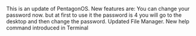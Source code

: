This is an update of PentagonOS. New features are:
You can change your password now. but at first to use it the password is 4 you will go to the desktop and then change the password. Updated File Manager. New help command introduced in Terminal


